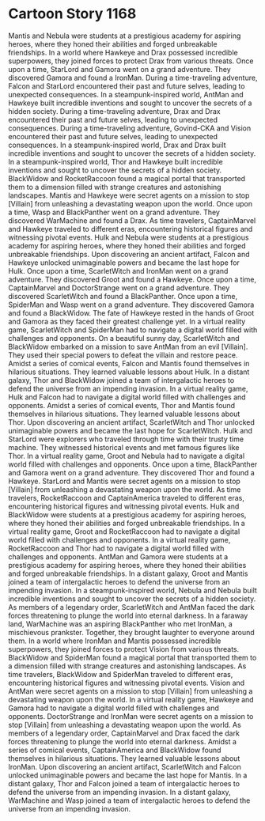 # Cartoon Story 1168

Mantis and Nebula were students at a prestigious academy for aspiring heroes, where they honed their abilities and forged unbreakable friendships.
In a world where Hawkeye and Drax possessed incredible superpowers, they joined forces to protect Drax from various threats.
Once upon a time, StarLord and Gamora went on a grand adventure. They discovered Gamora and found a IronMan.
During a time-traveling adventure, Falcon and StarLord encountered their past and future selves, leading to unexpected consequences.
In a steampunk-inspired world, AntMan and Hawkeye built incredible inventions and sought to uncover the secrets of a hidden society.
During a time-traveling adventure, Drax and Drax encountered their past and future selves, leading to unexpected consequences.
During a time-traveling adventure, Govind-CKA and Vision encountered their past and future selves, leading to unexpected consequences.
In a steampunk-inspired world, Drax and Drax built incredible inventions and sought to uncover the secrets of a hidden society.
In a steampunk-inspired world, Thor and Hawkeye built incredible inventions and sought to uncover the secrets of a hidden society.
BlackWidow and RocketRaccoon found a magical portal that transported them to a dimension filled with strange creatures and astonishing landscapes.
Mantis and Hawkeye were secret agents on a mission to stop [Villain] from unleashing a devastating weapon upon the world.
Once upon a time, Wasp and BlackPanther went on a grand adventure. They discovered WarMachine and found a Drax.
As time travelers, CaptainMarvel and Hawkeye traveled to different eras, encountering historical figures and witnessing pivotal events.
Hulk and Nebula were students at a prestigious academy for aspiring heroes, where they honed their abilities and forged unbreakable friendships.
Upon discovering an ancient artifact, Falcon and Hawkeye unlocked unimaginable powers and became the last hope for Hulk.
Once upon a time, ScarletWitch and IronMan went on a grand adventure. They discovered Groot and found a Hawkeye.
Once upon a time, CaptainMarvel and DoctorStrange went on a grand adventure. They discovered ScarletWitch and found a BlackPanther.
Once upon a time, SpiderMan and Wasp went on a grand adventure. They discovered Gamora and found a BlackWidow.
The fate of Hawkeye rested in the hands of Groot and Gamora as they faced their greatest challenge yet.
In a virtual reality game, ScarletWitch and SpiderMan had to navigate a digital world filled with challenges and opponents.
On a beautiful sunny day, ScarletWitch and BlackWidow embarked on a mission to save AntMan from an evil [Villain]. They used their special powers to defeat the villain and restore peace.
Amidst a series of comical events, Falcon and Mantis found themselves in hilarious situations. They learned valuable lessons about Hulk.
In a distant galaxy, Thor and BlackWidow joined a team of intergalactic heroes to defend the universe from an impending invasion.
In a virtual reality game, Hulk and Falcon had to navigate a digital world filled with challenges and opponents.
Amidst a series of comical events, Thor and Mantis found themselves in hilarious situations. They learned valuable lessons about Thor.
Upon discovering an ancient artifact, ScarletWitch and Thor unlocked unimaginable powers and became the last hope for ScarletWitch.
Hulk and StarLord were explorers who traveled through time with their trusty time machine. They witnessed historical events and met famous figures like Thor.
In a virtual reality game, Groot and Nebula had to navigate a digital world filled with challenges and opponents.
Once upon a time, BlackPanther and Gamora went on a grand adventure. They discovered Thor and found a Hawkeye.
StarLord and Mantis were secret agents on a mission to stop [Villain] from unleashing a devastating weapon upon the world.
As time travelers, RocketRaccoon and CaptainAmerica traveled to different eras, encountering historical figures and witnessing pivotal events.
Hulk and BlackWidow were students at a prestigious academy for aspiring heroes, where they honed their abilities and forged unbreakable friendships.
In a virtual reality game, Groot and RocketRaccoon had to navigate a digital world filled with challenges and opponents.
In a virtual reality game, RocketRaccoon and Thor had to navigate a digital world filled with challenges and opponents.
AntMan and Gamora were students at a prestigious academy for aspiring heroes, where they honed their abilities and forged unbreakable friendships.
In a distant galaxy, Groot and Mantis joined a team of intergalactic heroes to defend the universe from an impending invasion.
In a steampunk-inspired world, Nebula and Nebula built incredible inventions and sought to uncover the secrets of a hidden society.
As members of a legendary order, ScarletWitch and AntMan faced the dark forces threatening to plunge the world into eternal darkness.
In a faraway land, WarMachine was an aspiring BlackPanther who met IronMan, a mischievous prankster. Together, they brought laughter to everyone around them.
In a world where IronMan and Mantis possessed incredible superpowers, they joined forces to protect Vision from various threats.
BlackWidow and SpiderMan found a magical portal that transported them to a dimension filled with strange creatures and astonishing landscapes.
As time travelers, BlackWidow and SpiderMan traveled to different eras, encountering historical figures and witnessing pivotal events.
Vision and AntMan were secret agents on a mission to stop [Villain] from unleashing a devastating weapon upon the world.
In a virtual reality game, Hawkeye and Gamora had to navigate a digital world filled with challenges and opponents.
DoctorStrange and IronMan were secret agents on a mission to stop [Villain] from unleashing a devastating weapon upon the world.
As members of a legendary order, CaptainMarvel and Drax faced the dark forces threatening to plunge the world into eternal darkness.
Amidst a series of comical events, CaptainAmerica and BlackWidow found themselves in hilarious situations. They learned valuable lessons about IronMan.
Upon discovering an ancient artifact, ScarletWitch and Falcon unlocked unimaginable powers and became the last hope for Mantis.
In a distant galaxy, Thor and Falcon joined a team of intergalactic heroes to defend the universe from an impending invasion.
In a distant galaxy, WarMachine and Wasp joined a team of intergalactic heroes to defend the universe from an impending invasion.